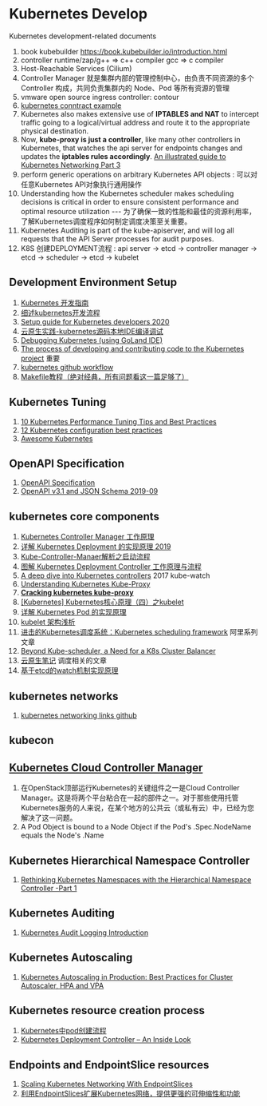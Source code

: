 # Kubernetes Develop

<p>Kubernetes development-related documents</p>

1. book kubebuilder <https://book.kubebuilder.io/introduction.html>
2. controller runtime/zap/g++ => c++ compiler gcc => c compiler
3. Host-Reachable Services (Cilium)
4. Controller Manager 就是集群内部的管理控制中心，由负责不同资源的多个 Controller 构成，共同负责集群内的 Node、Pod 等所有资源的管理
5. vmware open source ingress controller: contour
6. [kubernetes conntract example](https://www.digitalocean.com/community/tutorials/how-to-inspect-kubernetes-networking)
7. Kubernetes also makes extensive use of **IPTABLES and NAT** to intercept traffic going to a logical/virtual address and route it to the appropriate physical destination.
8. Now, **kube-proxy is just a controller**, like many other controllers in Kubernetes, that watches the api server for endpoints changes and updates the **iptables rules accordingly**. [An illustrated guide to Kubernetes Networking Part 3](https://itnext.io/an-illustrated-guide-to-kubernetes-networking-part-3-f35957784c8e)
9. perform generic operations on arbitrary Kubernetes API objects : 可以对任意Kubernetes API对象执行通用操作
10. Understanding how the Kubernetes scheduler makes scheduling decisions is critical in order to ensure consistent performance and optimal resource utilization --- 为了确保一致的性能和最佳的资源利用率，了解Kubernetes调度程序如何制定调度决策至关重要。
11. Kubernetes Auditing is part of the kube-apiserver, and will log all requests that the API Server processes for audit purposes.
12. K8S 创建DEPLOYMENT流程 : api server -> etcd -> controller manager -> etcd -> scheduler -> etcd -> kubelet

## Development Environment Setup
1. [Kubernetes 开发指南](https://developer.ibm.com/zh/articles/os-kubernetes-developer-guide/)
2. [细述kubernetes开发流程](https://www.cnblogs.com/linuxprobe-sarah/p/10860273.html)
3. [Setup guide for Kubernetes developers 2020](https://developer.ibm.com/components/kubernetes/articles/setup-guide-for-kubernetes-developers/)
4. [云原生实践-kubernetes源码本地IDE编译调试](https://www.daimajiaoliu.com/daima/4edeaa21e900400)
5. [Debugging Kubernetes (using GoLand IDE)](https://xmudrii.com/posts/debugging-kubernetes/)
6. [The process of developing and contributing code to the Kubernetes project](https://github.com/kubernetes/community/tree/master/contributors/devel#readme) 重要
7. [kubernetes github workflow](https://github.com/kubernetes/community/blob/master/contributors/guide/github-workflow.md)
8. [Makefile教程（绝对经典，所有问题看这一篇足够了）](https://blog.csdn.net/weixin_38391755/article/details/80380786)


## Kubernetes Tuning
1. [10 Kubernetes Performance Tuning Tips and Best Practices](https://opsani.com/blog/10-kubernetes-performance-tuning-tips-best-practices/)
2. [12 Kubernetes configuration best practices](https://www.stackrox.com/post/2019/09/12-kubernetes-configuration-best-practices/)
3. [Awesome Kubernetes](https://github.com/ramitsurana/awesome-kubernetes/blob/master/docs/case-studies/case-studies.md)

## OpenAPI Specification
1. [OpenAPI Specification](https://github.com/OAI/OpenAPI-Specification/blob/master/versions/3.0.0.md)
2. [OpenAPI v3.1 and JSON Schema 2019-09](https://apisyouwonthate.com/blog/openapi-v31-and-json-schema-2019-09)


## kubernetes core components
1. [Kubernetes Controller Manager 工作原理](http://dockone.io/article/9557)
2. [详解 Kubernetes Deployment 的实现原理 2019](https://draveness.me/kubernetes-deployment/)
3. [Kube-Controller-Manaer解析之启动流程](https://xigang.github.io/2018/06/04/controller-manager/)
4. [图解 Kubernetes Deployment Controller 工作原理与流程](https://juejin.im/post/5df8e971f265da3393098741#heading-1)
5. [A deep dive into Kubernetes controllers](https://engineering.bitnami.com/articles/a-deep-dive-into-kubernetes-controllers.html) 2017 kube-watch
6. [Understanding Kubernetes Kube-Proxy](https://cloud.tencent.com/developer/article/1501772)
7. [**Cracking kubernetes kube-proxy**](https://arthurchiao.art/blog/cracking-k8s-node-proxy/)
8. [[Kubernetes] Kubernetes核心原理（四）之kubelet](https://www.huweihuang.com/article/kubernetes/core-principle/kubernetes-core-principle-kubelet/)
9. [详解 Kubernetes Pod 的实现原理](https://www.infoq.cn/article/fmTSPqdyx0AFjMsrmNvG?utm_source=related_read_bottom&utm_medium=article)
10. [kubelet 架构浅析](https://zhuanlan.zhihu.com/p/111241825)
11. [进击的Kubernetes调度系统：Kubernetes scheduling framework](https://zhuanlan.zhihu.com/p/158069604)  阿里系列文章
12. [Beyond Kube-scheduler, a Need for a K8s Cluster Balancer](https://medium.com/sparsecode/beyond-kube-scheduler-a-need-for-a-k8s-cluster-balancer-89cdfb242e09)
13. [云原生笔记](https://www.yuque.com/baxiaoshi/tyado3/lvfa0b) <good> 调度相关的文章
14. [基于etcd的watch机制实现原理](https://www.yuque.com/baxiaoshi/tyado3/vxx3s8)

## kubernetes networks
1. [kubernetes networking links github](https://github.com/nleiva/kubernetes-networking-links)

## kubecon

## [Kubernetes Cloud Controller Manager](https://zhuanlan.zhihu.com/p/186965991)
1. 在OpenStack顶部运行Kubernetes的关键组件之一是Cloud Controller Manager。这是将两个平台粘合在一起的部件之一。对于那些使用托管Kubernetes服务的人来说，在某个地方的公共云（或私有云）中，已经为您解决了这一问题。
2. A Pod Object is bound to a Node Object if the Pod's .Spec.NodeName equals the Node's .Name


## Kubernetes Hierarchical Namespace Controller
1. [Rethinking Kubernetes Namespaces with the Hierarchical Namespace Controller -Part 1](https://medium.com/sainsburys-engineering/rethinking-kubernetes-namespaces-with-the-hierarchical-namespace-controller-part-1-9f3a32eecaa2)


## Kubernetes Auditing
1. [Kubernetes Audit Logging Introduction](https://medium.com/@noqcks/kubernetes-audit-logging-introduction-464a34a53f6c)
   

## Kubernetes Autoscaling
1. [Kubernetes Autoscaling in Production: Best Practices for Cluster Autoscaler, HPA and VPA](https://www.replex.io/blog/kubernetes-in-production-best-practices-for-cluster-autoscaler-hpa-and-vpa)


## Kubernetes resource creation process
1. [Kubernetes中pod创建流程](https://blog.csdn.net/yan234280533/article/details/72567261)
2. [Kubernetes Deployment Controller – An Inside Look ](https://www.cloudiqtech.com/kubernetes-deployment-controller-an-inside-look/)


## Endpoints and EndpointSlice resources
1. [Scaling Kubernetes Networking With EndpointSlices](https://kubernetes.io/blog/2020/09/02/scaling-kubernetes-networking-with-endpointslices/)
2. [利用EndpointSlices扩展Kubernetes网络，提供更强的可伸缩性和功能](https://www.mdeditor.tw/pl/ptcl)